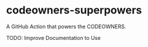 # codeowners-superpowers
A GitHub Action that powers the CODEOWNERS.

TODO: Improve Documentation to Use
